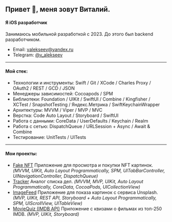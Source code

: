 ## Привет 👋, меня зовут Виталий.
#### Я iOS разработчик

Занимаюсь мобильной разработкой с 2023. До этого был backend разработчиком.

- Email: valekseev@yandex.ru
- Telegram: [@v_alekseev](https://t.me/v_alekseev)

---

#### Мой стек:
- Технологии и инструменты:  Swift / Git / XCode / Charles Proxy / OAuth2 / REST /  GCD / JSON
- Менеджеры зависимостей: Cocoapods / SPM
- Библиотеки:   Foundation / UIKit / SwiftUI / Combine / Kingfisher / XCTest / SnapshotTesting / Яндекс.Метрика / SwiftKeychainWrapper
- Архитектуры: MVVM / Viper / MVP / MVC
- Верстка:   Code Auto Layout / Storyboard / SwiftUI
- Работа с данными:   CoreData / UserDefaults / Keychain / Realm
- Работа с сетью:   DispatchQueue / URLSession + Async / Await & Combine 
- Тестирование: UnitTests / UITests

---

#### Мои проекты:
- [Fake NFT](https://github.com/v-alekseev/iOS-FakeNFT-Application) Приложение для просмотра и покупки NFT картинок. *(MVVM, UIKit, Auto Layout Programmatically, SPM, UITabBarController, UINavigationController, DispatchQueue)*
- [Tracker](https://github.com/v-alekseev/Tracker) Аналог списка дел.  *(MVVM, MVP, UIKit, Auto Layout Programmatically, CoreData, CocoaPods, UICollectionView)*
- [ImageFeed](https://github.com/v-alekseev/ImageFeed) Приложение для показа картинок с сервиса Unsplash. *(MVP, UIKit, REST API, Storyboard + Auto Layout Programmatically, SPM, UIScrollView, UITableView)*
- [MovieQuiz (IMDB API)](https://github.com/v-alekseev/MovieQuiz-ios)  Приложение с квизами о фильмах из топ-250 IMDB. *(MVP, UIKit, Storyboard)*


